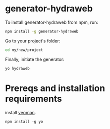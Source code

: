 # generator-hydraweb

To install generator-hydraweb from npm, run:

```bash
npm install -g generator-hydraweb
```

Go to your project's folder:

```bash
cd my/new/project
```

Finally, initiate the generator:

```bash
yo hydraweb
```


Prereqs and installation requirements
=====================================

install [yeoman](http://yeoman.io/).
```shell
npm install -g yo
```
 